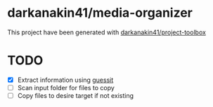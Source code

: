 darkanakin41/media-organizer
===
This project have been generated with [darkanakin41/project-toolbox](https://github.com/darkanakin41/project-toolbox)

# TODO
* [X] Extract information using [guessit](https://guessit.readthedocs.io/en/latest/)
* [ ] Scan input folder for files to copy
* [ ] Copy files to desire target if not existing